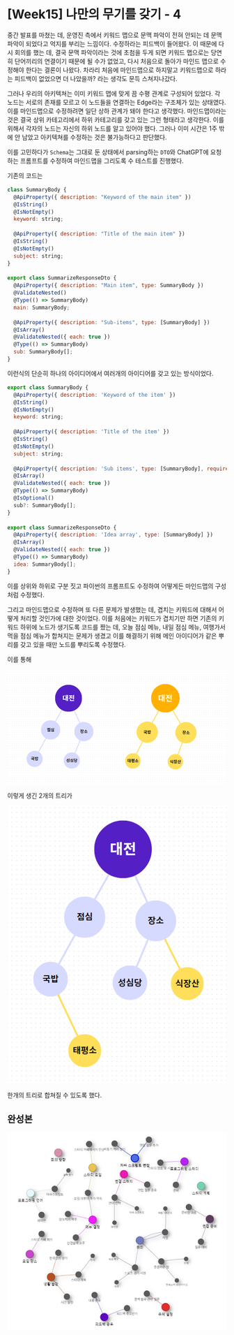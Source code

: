 # [Week15] 나만의 무기를 갖기 - 4

중간 발표를 마쳤는 데, 운영진 측에서 키워드 맵으로 문맥 파악이 전혀 안되는 데 문맥 파악이 되었다고 억지를 부리는 느낌이다. 수정하라는 피드백이 들어왔다. 이 때문에 다시 회의를 했는 데, 결국 문맥 파악이라는 것에 초첨을 두게 되면 키워드 맵으로는 당연히 단어끼리의 연결이기 때문에 될 수가 없었고, 다시 처음으로 돌아가 마인드 맵으로 수정해야 한다는 결론이 나왔다. 차라리 처음에 마인드맵으로 하지말고 키워드맵으로 하라는 피드백이 없었으면 더 나았을까? 라는 생각도 문득 스쳐지나갔다.

그러나 우리의 아키텍쳐는 이미 키워드 맵에 맞게 끔 수평 관계로 구성되어 있었다. 각 노드는 서로의 존재를 모르고 이 노드들을 연결하는 Edge라는 구조체가 있는 상태였다. 이를 마인드맵으로 수정하려면 일단 상하 관계가 돼야 한다고 생각했다. 마인드맵이라는 것은 결국 상위 카테고리에서 하위 카테고리를 갖고 있는 그런 형태라고 생각한다. 이를 위해서 각자의 노드는 자신의 하위 노드를 알고 있어야 했다. 그러나 이미 시간은 1주 밖에 안 남았고 아키텍쳐를 수정하는 것은 불가능하다고 판단했다.

이를 고민하다가 `Schema`는 그대로 둔 상태에서 parsing하는 `DTO`와 ChatGPT에 요청하는 프롬프트를 수정하여 마인드맵을 그리도록 수 테스트를 진행했다.

기존의 코드는

```js
class SummaryBody {
  @ApiProperty({ description: "Keyword of the main item" })
  @IsString()
  @IsNotEmpty()
  keyword: string;

  @ApiProperty({ description: "Title of the main item" })
  @IsString()
  @IsNotEmpty()
  subject: string;
}

export class SummarizeResponseDto {
  @ApiProperty({ description: "Main item", type: SummaryBody })
  @ValidateNested()
  @Type(() => SummaryBody)
  main: SummaryBody;

  @ApiProperty({ description: "Sub-items", type: [SummaryBody] })
  @IsArray()
  @ValidateNested({ each: true })
  @Type(() => SummaryBody)
  sub: SummaryBody[];
}
```

이런식의 단순히 하나의 아이디어에서 여러개의 아이디어를 갖고 있는 방식이었다.

```js
export class SummaryBody {
  @ApiProperty({ description: 'Keyword of the item' })
  @IsString()
  @IsNotEmpty()
  keyword: string;

  @ApiProperty({ description: 'Title of the item' })
  @IsString()
  @IsNotEmpty()
  subject: string;

  @ApiProperty({ description: 'Sub items', type: [SummaryBody], required: false })
  @IsArray()
  @ValidateNested({ each: true })
  @Type(() => SummaryBody)
  @IsOptional()
  sub?: SummaryBody[];
}

export class SummarizeResponseDto {
  @ApiProperty({ description: 'Idea array', type: [SummaryBody] })
  @IsArray()
  @ValidateNested({ each: true })
  @Type(() => SummaryBody)
  idea: SummaryBody[];
}
```

이를 상위와 하위로 구분 짓고 파이썬의 프롬프트도 수정하여 어떻게든 마인드맵의 구성처럼 수정했다.

그리고 마인드맵으로 수정하며 또 다른 문제가 발생했는 데, 겹치는 키워드에 대해서 어떻게 처리할 것인가에 대한 것이었다. 이를 처음에는 키워드가 겹치기만 하면 기존의 키워드 하위에 노드가 생기도록 코드를 짰는 데, 오늘 점심 메뉴, 내일 점심 메뉴, 여행가서 먹을 점심 메뉴가 합쳐지는 문제가 생겼고 이를 해결하기 위해 메인 아이디어가 같은 뿌리를 갖고 있을 때만 노드를 뿌리도록 수정했다.

이를 통해

![alt text](assets/image2.png)

이렇게 생긴 2개의 트리가

![alt text](assets/image3.png)

한개의 트리로 합쳐질 수 있도록 했다.

## 완성본

![alt text](assets/image4.png)
